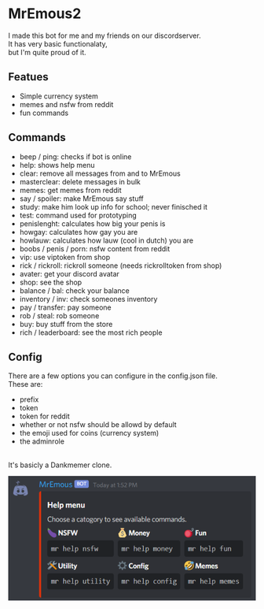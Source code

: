 # MrEmous2

I made this bot for me and my friends on our discordserver.<br>
It has very basic functionalaty,<br>
but I'm quite proud of it.<br>

## Featues

- Simple currency system
- memes and nsfw from reddit
- fun commands

## Commands

- beep / ping: checks if bot is online
- help: shows help menu
- clear: remove all messages from and to MrEmous
- masterclear: delete messages in bulk
- memes: get memes from reddit
- say / spoiler: make MrEmous say stuff
- study: make him look up info for school; never finisched it
- test: command used for prototyping
- penislenght: calculates how big your penis is
- howgay: calculates how gay you are
- howlauw: calculates how lauw (cool in dutch) you are
- boobs / penis / porn: nsfw content from reddit
- vip: use viptoken from shop
- rick / rickroll: rickroll someone (needs rickrolltoken from shop)
- avater: get your discord avatar
- shop: see the shop
- balance / bal: check your balance
- inventory / inv: check someones inventory
- pay / transfer: pay someone
- rob / steal: rob someone
- buy: buy stuff from the store
- rich / leaderboard: see the most rich people

## Config

There are a few options you can configure in the config.json file.<br>
These are:

- prefix
- token
- token for reddit
- whether or not nsfw should be allowd by default
- the emoji used for coins (currency system)
- the adminrole

<br>
It's basicly a Dankmemer clone.

![Screenshot](screenshot2.png)

